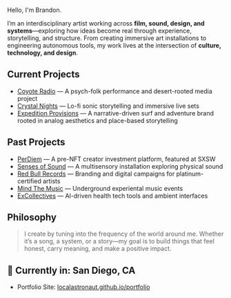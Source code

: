 Hello, I'm Brandon.

I’m an interdisciplinary artist working across **film, sound, design, and systems**—exploring how ideas become real through experience, storytelling, and structure. From creating immersive art installations to engineering autonomous tools, my work lives at the intersection of **culture, technology, and design**.

## Current Projects

- [Coyote Radio](./projects/coyote-radio.html) — A psych-folk performance and desert-rooted media project
- [Crystal Nights](./projects/crystal-nights.html) — Lo-fi sonic storytelling and immersive live sets
- [Expedition Provisions](./projects/expedition-provisions.html) — A narrative-driven surf and adventure brand rooted in analog aesthetics and place-based storytelling  



## Past Projects

- [PerDiem](./projects/perdiem.html) — A pre-NFT creator investment platform, featured at SXSW
- [Senses of Sound](./projects/senses-of-sound.html) — A multisensory installation exploring physical sound
- [Red Bull Records](./projects/red-bull-records.html) — Branding and digital campaigns for platinum-certified artists
- [Mind The Music](./projects/mindthemusic.html) — Underground experiental music events
- [ExCollectives](./projects/excollectives.html) — AI-driven health tech tools and ambient interfaces


## Philosophy

> I create by tuning into the frequency of the world around me.
> Whether it’s a song, a system, or a story—my goal is to build things that feel honest, carry meaning, and make a positive impact.

## 📍 Currently in: San Diego, CA  
- Portfolio Site: [localastronaut.github.io/portfolio](https://localastronaut.github.io/portfolio)  

